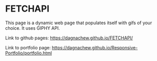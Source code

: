 # FETCHAPI

This page is a dynamic web page that populates itself with gifs of your choice. It uses GIPHY API.

Link to github pages: https://dagnachew.github.io/FETCHAPI/

Link to portfolio page: https://dagnachew.github.io/Responsive-Portfolio/portfolio.html
